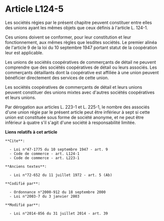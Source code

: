 # Article L124-5

Les sociétés régies par le présent chapitre peuvent constituer entre elles des unions ayant les mêmes objets que ceux définis
à l'article L. 124-1. 

Ces unions doivent se conformer, pour leur constitution et leur fonctionnement, aux mêmes règles que lesdites sociétés. Le
premier alinéa de l'article 9 de la loi du 10 septembre 1947 portant statut de la coopération leur est applicable. 

Les unions de sociétés coopératives de commerçants de détail ne peuvent comprendre que des sociétés coopératives de détail ou
leurs associés. Les commerçants détaillants dont la coopérative est affiliée à une union peuvent bénéficier directement des
services de cette union. 

Les sociétés coopératives de commerçants de détail et leurs unions peuvent constituer des unions mixtes avec d'autres
sociétés coopératives et leurs unions. 

Par dérogation aux articles L. 223-1 et L. 225-1, le nombre des associés d'une union régie par le présent article peut être
inférieur à sept si cette union est constituée sous forme de société anonyme, et ne peut être inférieur à quatre s'il s'agit
d'une société à responsabilité limitée.

**Liens relatifs à cet article**

	**Cite**:

	  - Loi n°47-1775 du 10 septembre 1947 - art. 9
	  - Code de commerce - art. L124-1
	  - Code de commerce - art. L223-1

	**Anciens textes**:

	  - Loi n°72-652 du 11 juillet 1972 - art. 5 (Ab)

	**Codifié par**:

	  - Ordonnance n°2000-912 du 18 septembre 2000
	  - Loi n°2003-7 du 3 janvier 2003

	**Modifié par**:

	  - Loi n°2014-856 du 31 juillet 2014 - art. 39
